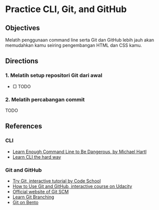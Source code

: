 # Practice CLI, Git, and GitHub

## Objectives

Melatih penggunaan command line serta Git dan GitHub lebih jauh akan memudahkan kamu seiring pengembangan HTML dan CSS kamu.

## Directions

### 1. Melatih setup repositori Git dari awal

- ▢ TODO

### 2. Melatih percabangan commit

TODO

## References

### CLI

- [Learn Enough Command Line to Be Dangerous, by Michael Hartl](https://learnenough.com/command-line-tutorial)
- [Learn CLI the hard way](http://cli.learncodethehardway.org/book)

### Git and GitHub

- [Try Git, interactive tutorial by Code School](https://try.github.io)
- [How to Use Git and GitHub, interactive course on Udacity](https://www.udacity.com/course/how-to-use-git-and-github--ud775)
- [Official website of Git SCM](https://git-scm.com)
- [Learn Git Branching](http://learngitbranching.js.org)
- [Git on Bento](https://bento.io/git)
